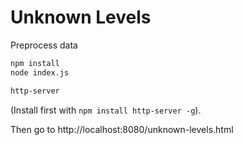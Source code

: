 # Unknown Levels

Preprocess data

```bash
npm install
node index.js
```

```bash
http-server
```

(Install first with `npm install http-server -g`).

Then go to http://localhost:8080/unknown-levels.html
